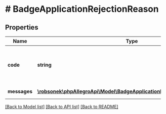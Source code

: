 # # BadgeApplicationRejectionReason

## Properties

Name | Type | Description | Notes
------------ | ------------- | ------------- | -------------
**code** | **string** | Code corresponding to the message. For more information visit &lt;a href&#x3D;\&quot;/badge/#6\&quot; target&#x3D;\&quot;_blank\&quot;&gt;the list of available codes&lt;/a&gt;. |
**messages** | [**\robsonek\phpAllegroApi\Model\BadgeApplicationRejectionReasonMessage[]**](BadgeApplicationRejectionReasonMessage.md) | List of messages with rejection reasons. |

[[Back to Model list]](../../README.md#models) [[Back to API list]](../../README.md#endpoints) [[Back to README]](../../README.md)
